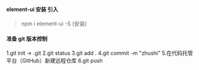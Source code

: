 #### element-ui 安装 引入
   >npm i element-ui -S (安装)
#### 准备 git 版本控制
   1.git init -> .git 
   2.git status
   3.git add .
   4.git commit -m "zhushi"
   5.在代码托管平台（GitHub）新建远程仓库
   6.git push
